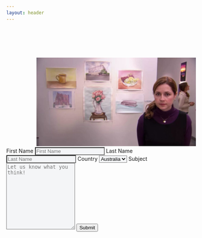 ```yaml
---
layout: header
---
```


<div class="container">
  <div class="row">
    <div class="column">
      <img src="contact.jpg" style="width:84%;margin-left:80px;margin-top:80px">
    </div>
    <div class="column">
        <label for="fname">First Name</label>
        <input type="text" id="fname" name="firstname" placeholder="First Name" style="background-color: #f4f5f7">
        <label for="lname">Last Name</label>
        <input type="text" id="lname" name="lastname" placeholder="Last Name" style="background-color: #f4f5f7">
        <label for="country">Country</label>
        <select id="country" name="country" style="background-color: #f4f5f7">
          <option value="australia">Australia</option>
          <option value="india">India</option>
          <option value="mexico">Mexico</option>
          <option value="canada">Canada</option>
          <option value="usa">USA</option>
          <option value="uk">UK</option>
        </select>
        <label for="subject">Subject</label>
        <textarea id="subject" name="subject" placeholder="Let us know what you think!" style="height:170px;background-color: #f4f5f7"></textarea>
        <a href='/'><input type="submit" value="Submit"></a>
    </div>
  </div>
</div>